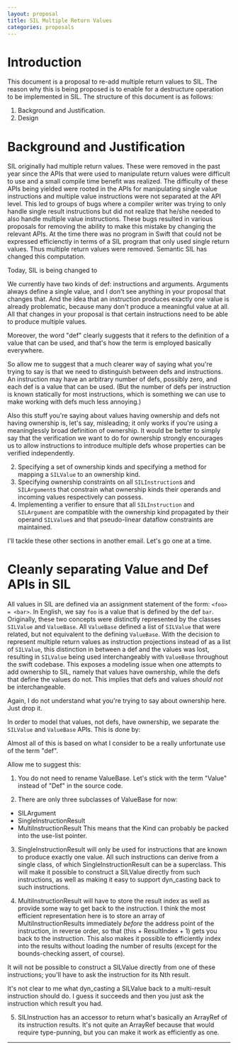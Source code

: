 ```yaml
---
layout: proposal
title: SIL Multiple Return Values
categories: proposals
---
```


# Introduction

This document is a proposal to re-add multiple return values to SIL. The reason
why this is being proposed is to enable for a destructure operation to be
implemented in SIL. The structure of this document is as follows:

1. Background and Justification.
2. Design

# Background and Justification

SIL originally had multiple return values. These were removed in the past year
since the APIs that were used to manipulate return values were difficult to use
and a small compile time benefit was realized. The difficulty of these APIs
being yielded were rooted in the APIs for manipulating single value instructions
and multiple value instructions were not separated at the API level. This led to
groups of bugs where a compiler writer was trying to only handle single result
instructions but did not realize that he/she needed to also handle multiple
value instructions. These bugs resulted in various proposals for removing the
ability to make this mistake by changing the relevant APIs. At the time there
was no program in Swift that could not be expressed efficienctly in terms of a
SIL program that only used single return values. Thus multiple return values
were removed. Semantic SIL has changed this computation.

Today, SIL is being changed to 

We currently have two kinds of def: instructions and arguments.  Arguments
always define a single value, and I don't see anything in your proposal that
changes that.  And the idea that an instruction produces exactly one value is
already problematic, because many don't produce a meaningful value at all.
All that changes in your proposal is that certain instructions need to be able
to produce multiple values.

Moreover, the word "def" clearly suggests that it refers to the definition of a
value that can be used, and that's how the term is employed basically everywhere.

So allow me to suggest that a much clearer way of saying what you're trying to
say is that we need to distinguish between defs and instructions.  An instruction
may have an arbitrary number of defs, possibly zero, and each def is a value
that can be used.  (But the number of defs per instruction is known statically
for most instructions, which is something we can use to make working with
defs much less annoying.)

Also this stuff you're saying about values having ownership and defs not having
ownership is, let's say, misleading; it only works if you're using a meaninglessly
broad definition of ownership.  It would be better to simply say that the verification
we want to do for ownership strongly encourages us to allow instructions to 
introduce multiple defs whose properties can be verified independently.

2. Specifying a set of ownership kinds and specifying a method for mapping a
   `SILValue` to an ownership kind.
3. Specifying ownership constraints on all `SILInstruction`s and `SILArgument`s
   that constrain what ownership kinds their operands and incoming values
   respectively can possess.
4. Implementing a verifier to ensure that all `SILInstruction` and `SILArgument`
   are compatible with the ownership kind propagated by their operand
   `SILValue`s and that pseudo-linear dataflow constraints are maintained.

I'll tackle these other sections in another email.  Let's go one at a time.

# Cleanly separating Value and Def APIs in SIL

All values in SIL are defined via an assignment statement of the form: `<foo> = <bar>`.
In English, we say `foo` is a value that is defined by the def
`bar`. Originally, these two concepts were distinctly represented by the classes
`SILValue` and `ValueBase`. All `ValueBase` defined a list of `SILValue` that
were related, but not equivalent to the defining `ValueBase`. With the decision
to represent multiple return values as instruction projections instead of as a
list of `SILValue`, this distinction in between a def and the values was lost,
resulting in `SILValue` being used interchangeably with `ValueBase` throughout
the swift codebase. This exposes a modeling issue when one attempts to add
ownership to SIL, namely that values have ownership, while the defs that define
the values do not. This implies that defs and values *should not* be
interchangeable.

Again, I do not understand what you're trying to say about ownership here.
Just drop it.

In order to model that values, not defs, have ownership, we separate the
`SILValue` and `ValueBase` APIs. This is done by:

Almost all of this is based on what I consider to be a really unfortunate use
of the term "def".

Allow me to suggest this:

1. You do not need to rename ValueBase.  Let's stick with the term "Value"
instead of "Def" in the source code.

2. There are only three subclasses of ValueBase for now:
  - SILArgument
  - SingleInstructionResult
  - MultiInstructionResult
This means that the Kind can probably be packed into the use-list pointer.

3. SingleInstructionResult will only be used for instructions that are known to
produce exactly one value.  All such instructions can derive from a single
class, of which SingleInstructionResult can be a superclass.  This will make
it possible to construct a SILValue directly from such instructions, as well as
making it easy to support dyn_casting back to such instructions.

4. MultiInstructionResult will have to store the result index as well as provide
some way to get back to the instruction.  I think the most efficient representation
here is to store an array of MultiInstructionResults immediately *before* the
address point of the instruction, in reverse order, so that (this + ResultIndex + 1)
gets you back to the instruction.  This also makes it possible to efficiently index
into the results without loading the number of results (except for the
bounds-checking assert, of course).

It will not be possible to construct a SILValue directly from one of these instructions;
you'll have to ask the instruction for its Nth result.

It's not clear to me what dyn_casting a SILValue back to a multi-result instruction
should do.  I guess it succeeds and then you just ask the instruction which
result you had.

5. SILInstruction has an accessor to return what's basically an ArrayRef of
its instruction results.  It's not quite an ArrayRef because that would require
type-punning, but you can make it work as efficiently as one.

---

<!--

## Multiple Return Value Implementation

Now that we have separated the APIs that relate `SILValue` and `ValueDef`
cleanly. (TODO Maybe say match the model?), we need to consider how to represent
multiple return values. We do this by introducing a new class called a
`ValueBundle`.

A `ValueBundle` is conceptually a “bundle of values” that is represented by an
SSA value. Its sub-elements can only be extracted by an as yet to be implemented
`bundle_extract` instruction. In the trivial case (i.e. a unary result), we do
not represent the `ValueBundle` and `bundle_extract` explicitly. This ensures
that the current IR we print today is invariant. But in the case of a
`ValueBundle` with multiple elements, we require that:

The `ValueBundle` SSA value is only used by `bundle_extract` instructions.  Each
“sub-element” of the `ValueBundle` is taken by a `bundle_extract` instruction
exactly once along all paths through the program.  This enables `ValueBundles`
to be used with `bundle_extracts` to represent multiple return values.

Given that a `ValueBundle` is what a `ValueDef` defines, we make `ValueBundle` a
field on `ValueDef`:

    class ValueDef {
      ...
      ValueBundle Bundle;
    
    public:
      ValueBundle *getValues() const;
      ...
    }

Given that ValueBundle is now on ValueDef and it contains the bundle of values
defined by ValueDef, we remove the SILType and use-list field in ValueDef and
move those into ValueBundle. Thus we define the ValueBundle API as follows:

    class ValueBundleImpl {
      SILType *typeBegin;
      SILType *typeEnd;
    
    public:
      ArrayRef<SILType> getTypes() const {
        return {typeBegin, typeEnd};
      }
    
      using UseListTy =
        ArrayRefView<std::function<iterator_range<use_iterator> (Operand *)>>;
      UseListTy getUseLists() const {
        return make_arrayrefview(ArrayRef<Operand>(getOperandBegin(), getNumElements()),
                                 [](Operand *Op) -> iterator_range<use_iterator> {
                                   return {use_iterator(Op), use_iterator(nullptr)};
                                 });
        return {opBegin, getNumElements()};
      }
    
      unsigned getNumElements() const { return typeEnd - typeBegin; }
    
      TrivialValueBundle *getAsTrivial() const {
        if (getNumElements() != 1)
          return nullptr;
        return reinterpret_cast<TrivialValueBundle *>(this);
      }
    
      /// Return a range that acts as a flatmap of other ranges.
      flatmap_range<UseListTy> getAllUses() const {
        return make_flatmap_range(getUseLists());
      }
    
    private:
      Operand **getOperandBegin() const {
        return reinterpret_cast<Operand **>(this + 1);
      }
    };

    template <unsigned NumElts>
    class ValueBundle : public ValueBundleImpl,
                        protected llvm::TrailingObjects<SILType, Operand *> {
    public:
      ValueBundle() : NumElements(NumElts) {}
    };
    
    class TrivialValueBundle : ValueBundle<1> {
      SILType getType() const {
        return getTypeStart()[0];
      }
    
      use_iterator use_begin() const {
        return use_iterator(opBegin);
      }
    
      use_iterator use_end() const {
        return use_iterator(nullptr);
      }
    
      iterator_range<use_iterator> getUses() const {
        return {use_begin(), use_end()};
      }
    };

Notice how we explicitly differentiate in the class hierarchy in between the
case of having a TrivialValueBundle and a NonTrivialValueBundle. We make it easy
to go from ValueBundle to TrivialValueBundle by using the familiar getAs pattern
to make it easy to test. Thus when before one would perform:

    for (auto *Use : V->getUses()) {
      ...
    }

Instead one performs:

    if (auto *TrivialVB = V->getValues()->getAsTrivial()) {
      for (auto *Use : TrivialVB->getUses()) {
        ...
      }
    }

If one does not care about whether or not one has a trivial value bundle, there
is a convenience API for retrieving all uses from all operand lists:

    for (auto *Use : V->getAllUses()) {
      ...
    }

If we know that our ValueBase has a single result (i.e. it is a `SILArgument`,
`SILUndef`, or a `SILInstruction` with 1 result), then we can expose the trivial
value bundle APIs such as getType(), getUses(), etc.

This does require us to change SILValue. Previously when we had multiple return
values, a SILValue contained a pointer to the ValueBase and an integer
representing the index in the multiple return value array of the
ValueBase. Since we have eliminated multiple return values, SILValue’s have been
used often times in data structures that expect a pointer sized value. This
creates some representation issues for us to work around. We do this by
introducing a new data structure called EmbeddedPointerListInt. This is a class
that embeds an integer in the spare bits of a list of pointers. Assume that we 4
byte align our Operands implying our operand pointers provide us with 4 bits to
work with. We wish to store in these spare bits the operand offset from specific
leader operands to the first operand in the operand list. We first assume that a
user will never define a struct with 32768 fields. This means we need to find 15
bits of extra space. Then we use the following for a given SILValue to determine
its ValueBundle:

Define an EmbeddedPointerListInt pointer list as a group of up to 5 pointers
where we store an integer in the spare bits of the pointers. We use a variadic
integer scheme by saying that the leader pointer of the EmbeddedPointerListInt
is the only pointer that does not have its bottom tagged pointer bit set. This
enables one to iterate back through the pointers to determine the beginning of
an EmbeddedPointerListInt. Then we introduce an additional constraint where we
say that if we have a leader pointer where the 2nd to the bottom bit is set,
then we know we are at the beginning of a list of EmbeddedPointerListInts. This
enables us to determine the difference in between the first leader pointer in
the operand list and the rest of the leader pointers.

Assume that we store a pointer to the Operand *(i.e. ValueBundle use list)
associated with a given SILValue. We begin by checking the 1st bit. If none of
the lower bits are set, then we know that we have the first element of the
Operand list and know the location of the ValueBundle structure. Assume that the
1st bit is set to 1. Then we check if the second bit is set. If the second bit
is not set, then we know that we have reached the beginning of the operand list
of a NonTrivialValueBundle. If the second bit is set, then we know we have the
leader pointer of an intermediate ValueBundle. Since we do not know if we have a
full EmbeddedPointerListInt, we go back through the Operand list to the previous
EmbeddedPointerListInt. We know via contiguousness that this must be a full
EmbeddedPointerListInt, then we extract the distance to the beginning of the
Operand list and recover the location of the ValueBundle. If the 1st bit is not
set, then we know that we do not have a leader pointer in an
EmbeddedPointerListInt. Then we traverse backwards through the Operand list
until we find a leader. If the leader pointer is a beginning of Operand list
pointer, we know the address of our ValueBundle. Otherwise, if we visit 5
elements before we find a leader pointer, then we know that this operand was
part of a complete EmbeddedPointerListInt and can retrieve the relative offset
to the ValueBundle containing the SILValue. If we do not visit 5 elements before
we find a leader pointer, we jump back 5 elements to ensure that we can find a
complete EmbeddedPointerListInt and retrieve the relative offset from the leader
operand of that EmbeddedPointerListInt to the ValueBundle. The key thing to
notice is that the case of a TrivialValueBundle is extremely fast and simple
since that will be the majority of the cases that are visited, while the more
complicated case of having a non-trivial ValueBundle still has a constant amount
of work and does not involve performing a scalability hurting linear search or
bisection along the operand list.
-->
